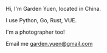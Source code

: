 Hi, I'm Garden Yuen, located in China. 

I use Python, Go, Rust, VUE.

I'm a photographer too!

Email me garden.yuen@gmail.com
